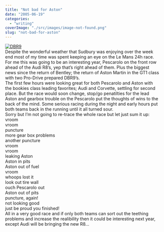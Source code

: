 ```yaml
---
title: "Not bad for Aston"
date: "2005-06-19"
categories: 
  - "writing"
coverImage: "./src/images/image-not-found.png"
slug: "not-bad-for-aston"
---
```


[![DBR9](/images/20455164_87240408ad_m.jpg)](http://www.flickr.com/photos/funkylarma/20455164/ "DBR9")  
Despite the wonderful weather that Sudbury was enjoying over the week end most of my time was spent keeping an eye on the Le Mans 24h race.  
For me this was going to be an interesting year, Pescarolo on the front row ahead of the Audi R8’s, yep that’s right ahead of them. Plus the biggest news since the return of Bentley; the return of Aston Martin in the GT1 class with two Pro-Drive prepared DBR9’s.  
The first few hours were looking great for both Pescarolo and Aston with the bookies class leading favorites; Audi and Corvette, settling for second place. But the race would soon change, stop/go penatilties for the lead Aston and gearbox trouble on the Pescarolo put the thoughts of wins to the back of the mind. Some serious racing during the night and early hours put both teams back in the running until it all turned sour.  
Sorry but I’m not going to re-trace the whole race but let just sum it up:  
vroom  
vroom  
puncture  
more gear box problems  
another puncture  
vroom  
vroom  
leaking Aston  
Aston in pits  
Aston out of fuel  
vroom  
whoops lost it  
look out tire wall  
ouch Pescarolo out  
Aston out of pits  
puncture, again!  
not looking good  
just be proud you finished!  
All in a very good race and if only both teams can sort out the teething problems and increase the realibility then it could be interesting next year, except Audi will be bringing the new R8…
